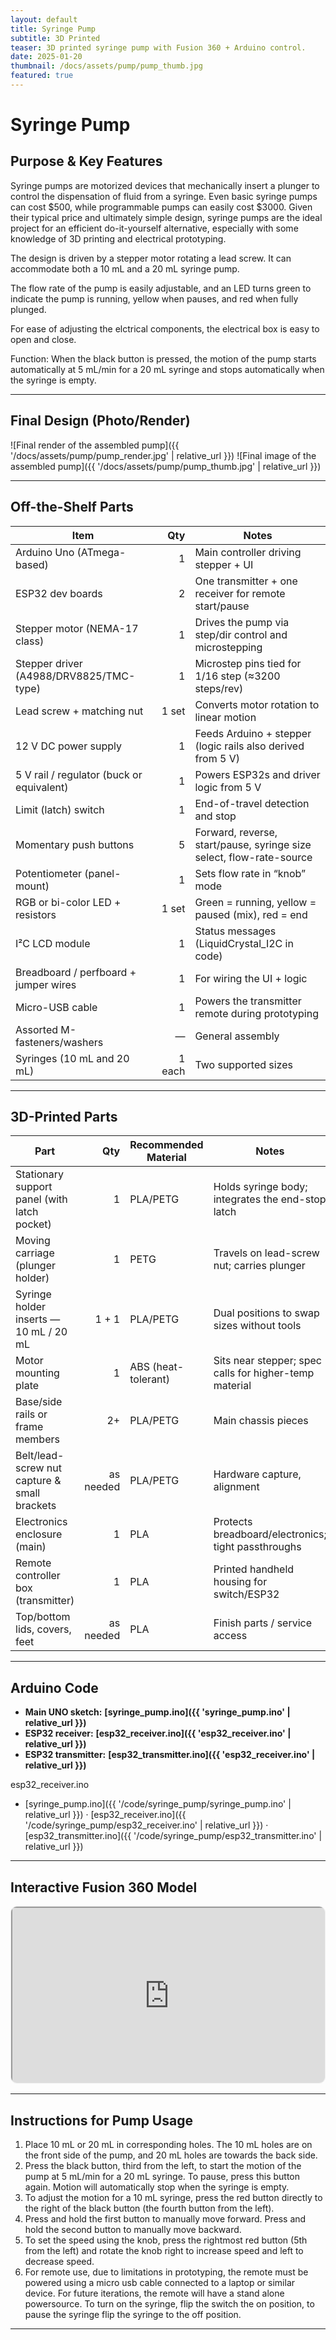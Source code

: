```yaml
---
layout: default
title: Syringe Pump
subtitle: 3D Printed
teaser: 3D printed syringe pump with Fusion 360 + Arduino control.
date: 2025-01-20
thumbnail: /docs/assets/pump/pump_thumb.jpg
featured: true
---
```


# Syringe Pump

## Purpose & Key Features
Syringe pumps are motorized devices that mechanically insert a plunger to control the dispensation of fluid from a syringe. Even basic syringe pumps can cost $500, while programmable pumps can easily cost $3000. Given their typical price and ultimately simple design, syringe pumps are the ideal project for an efficient do-it-yourself alternative, especially with some knowledge of 3D printing and electrical prototyping. 

The design is driven by a stepper motor rotating a lead screw. It can accommodate both a 10 mL and a 20 mL syringe pump.  

The flow rate of the pump is easily adjustable, and an LED turns green to indicate the pump is running, yellow when pauses, and red when fully plunged.   

For ease of adjusting the elctrical components, the electrical box is easy to open and close.  

Function: When the black button is pressed, the motion of the pump starts automatically at 5 mL/min for a 20 mL syringe and stops automatically when the syringe is empty.    

---

## Final Design (Photo/Render)

![Final render of the assembled pump]({{ '/docs/assets/pump/pump_render.jpg' | relative_url }})
![Final image of the assembled pump]({{ '/docs/assets/pump/pump_thumb.jpg' | relative_url }})

---

## Off-the-Shelf Parts

| Item | Qty | Notes |
|---|---:|---|
| Arduino Uno (ATmega-based) | 1 | Main controller driving stepper + UI |
| ESP32 dev boards | 2 | One transmitter + one receiver for remote start/pause |
| Stepper motor (NEMA-17 class) | 1 | Drives the pump via step/dir control and microstepping |
| Stepper driver (A4988/DRV8825/TMC-type) | 1 | Microstep pins tied for 1/16 step (≈3200 steps/rev) |
| Lead screw + matching nut | 1 set | Converts motor rotation to linear motion |
| 12 V DC power supply | 1 | Feeds Arduino + stepper (logic rails also derived from 5 V) |
| 5 V rail / regulator (buck or equivalent) | 1 | Powers ESP32s and driver logic from 5 V |
| Limit (latch) switch | 1 | End-of-travel detection and stop |
| Momentary push buttons | 5 | Forward, reverse, start/pause, syringe size select, flow-rate-source |
| Potentiometer (panel-mount) | 1 | Sets flow rate in “knob” mode |
| RGB or bi-color LED + resistors | 1 set | Green = running, yellow = paused (mix), red = end |
| I²C LCD module | 1 | Status messages (LiquidCrystal_I2C in code) |
| Breadboard / perfboard + jumper wires | 1 | For wiring the UI + logic |
| Micro-USB cable | 1 | Powers the transmitter remote during prototyping |
| Assorted M-fasteners/washers | — | General assembly |
| Syringes (10 mL and 20 mL) | 1 each | Two supported sizes |


---

## 3D-Printed Parts

| Part | Qty | Recommended Material | Notes |
|---|---:|---|---|
| Stationary support panel (with latch pocket) | 1 | PLA/PETG | Holds syringe body; integrates the end-stop latch |
| Moving carriage (plunger holder) | 1 | PETG | Travels on lead-screw nut; carries plunger |
| Syringe holder inserts — 10 mL / 20 mL | 1 + 1 | PLA/PETG | Dual positions to swap sizes without tools |
| Motor mounting plate | 1 | ABS (heat-tolerant) | Sits near stepper; spec calls for higher-temp material |
| Base/side rails or frame members | 2+ | PLA/PETG | Main chassis pieces |
| Belt/lead-screw nut capture & small brackets | as needed | PLA/PETG | Hardware capture, alignment |
| Electronics enclosure (main) | 1 | PLA | Protects breadboard/electronics; tight passthroughs |
| Remote controller box (transmitter) | 1 | PLA | Printed handheld housing for switch/ESP32 |
| Top/bottom lids, covers, feet | as needed | PLA | Finish parts / service access |

---

## Arduino Code

- **Main UNO sketch:** **[syringe_pump.ino]({{ 'syringe_pump.ino' | relative_url }})**
- **ESP32 receiver:** **[esp32_receiver.ino]({{ 'esp32_receiver.ino' | relative_url }})**
- **ESP32 transmitter:** **[esp32_transmitter.ino]({{ 'esp32_receiver.ino' | relative_url }})**

esp32_receiver.ino

-  [syringe_pump.ino]({{ '/code/syringe_pump/syringe_pump.ino' | relative_url }}) ·
  [esp32_receiver.ino]({{ '/code/syringe_pump/esp32_receiver.ino' | relative_url }}) ·
  [esp32_transmitter.ino]({{ '/code/syringe_pump/esp32_transmitter.ino' | relative_url }})

---

## Interactive Fusion 360 Model

<div style="aspect-ratio:16/9; border:1px solid #eee; border-radius:10px; overflow:hidden; margin: 8px 0 16px;">
  <iframe 
    src="https://a360.co/4hypyPY"
    width="100%" height="100%" allowfullscreen loading="lazy">
  </iframe>
</div>

---

## Instructions for Pump Usage
1. Place 10 mL or 20 mL in corresponding holes. The 10 mL holes are on the front side of
the pump, and 20 mL holes are towards the back side.
2. Press the black button, third from the left, to start the motion of the pump at 5 mL/min for
a 20 mL syringe. To pause, press this button again. Motion will automatically stop when
the syringe is empty.
3. To adjust the motion for a 10 mL syringe, press the red button directly to the right of the
black button (the fourth button from the left).
4. Press and hold the first button to manually move forward. Press and hold the second
button to manually move backward.
5. To set the speed using the knob, press the rightmost red button (5th from the left) and
rotate the knob right to increase speed and left to decrease speed.
6. For remote use, due to limitations in prototyping, the remote must be powered using a
micro usb cable connected to a laptop or similar device. For future iterations, the remote
will have a stand alone powersource. To turn on the syringe, flip the switch the on
position, to pause the syringe flip the syringe to the off position.

---

